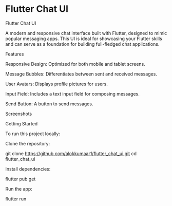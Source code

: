 # Flutter Chat UI

Flutter Chat UI

A modern and responsive chat interface built with Flutter, designed to mimic popular messaging apps. This UI is ideal for showcasing your Flutter skills and can serve as a foundation for building full-fledged chat applications.

Features

Responsive Design: Optimized for both mobile and tablet screens.

Message Bubbles: Differentiates between sent and received messages.

User Avatars: Displays profile pictures for users.

Input Field: Includes a text input field for composing messages.

Send Button: A button to send messages.

Screenshots

Getting Started

To run this project locally:

Clone the repository:

git clone https://github.com/alokkumaar1/flutter_chat_ui.git
cd flutter_chat_ui


Install dependencies:

flutter pub get


Run the app:

flutter run
